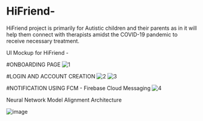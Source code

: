 # HiFriend-

HiFriend project is primarily for Autistic children and their parents as in it will help them connect 
with therapists amidst the COVID-19 pandemic to
receive necessary treatment. 

UI Mockup for HiFriend -

#ONBOARDING PAGE
![1](https://github.com/user-attachments/assets/7216dd73-90cf-423d-9ca0-b5ba6cdec05d)

#LOGIN AND ACCOUNT CREATION 
![2](https://github.com/user-attachments/assets/d05a5215-901d-4b59-b6ae-45ee54ca28ec) ![3](https://github.com/user-attachments/assets/df35f6b8-2036-4f8c-bad1-23947b862866)

#NOTIFICATION USING FCM - Firebase Cloud Messaging
![4](https://github.com/user-attachments/assets/d404007b-6836-47ac-ac01-c760efab9d6d)


Neural Network Model Alignment Architecture 

![image](https://github.com/user-attachments/assets/50444e8e-61fa-4888-b4d7-b9bbfe4064c1)
